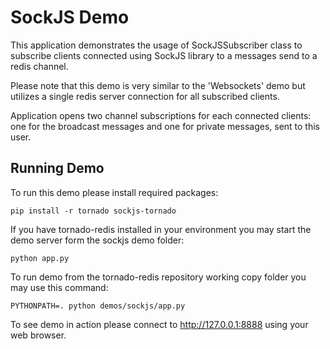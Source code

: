 SockJS Demo
===========

This application demonstrates the usage of SockJSSubscriber class to
subscribe clients connected using SockJS library to a messages send to
a redis channel.

Please note that this demo is very similar to the 'Websockets' demo but
utilizes a single redis server connection for all subscribed clients.

Application opens two channel subscriptions for each connected clients: one
for the broadcast messages and one for private messages, sent to this user.

Running Demo
------------

To run this demo please install required packages:

    pip install -r tornado sockjs-tornado

If you have tornado-redis installed in your environment you may
start the demo server form the sockjs demo folder:

    python app.py

To run demo from the tornado-redis repository working copy folder
you may use this command:

    PYTHONPATH=. python demos/sockjs/app.py

To see demo in action please connect to http://127.0.0.1:8888 using
your web browser.
